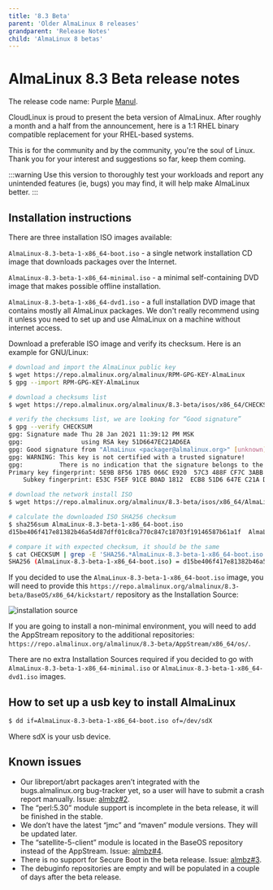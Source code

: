 ```yaml
---
title: '8.3 Beta'
parent: 'Older AlmaLinux 8 releases'
grandparent: 'Release Notes'
child: 'AlmaLinux 8 betas'
---
```


<Breadcrumbs />

# AlmaLinux 8.3 Beta release notes

The release code name: Purple [Manul](https://en.wikipedia.org/wiki/Pallas%27s_cat).

CloudLinux is proud to present the beta version of AlmaLinux. After roughly a month and a half from the announcement, here is a 1:1 RHEL binary compatible replacement for your RHEL-based systems. 

This is for the community and by the community, you're the soul of Linux. Thank you for your interest and suggestions so far, keep them coming.

:::warning
Use this version to thoroughly test your workloads and report any unintended features (ie, bugs) you may find, it will help make AlmaLinux better.
:::

## Installation instructions

There are three installation ISO images available:

`AlmaLinux-8.3-beta-1-x86_64-boot.iso` - a single network installation CD image that downloads packages over the Internet.

`AlmaLinux-8.3-beta-1-x86_64-minimal.iso` - a minimal self-containing DVD image that makes possible offline installation.

`AlmaLinux-8.3-beta-1-x86_64-dvd1.iso` - a full installation DVD image that contains mostly all AlmaLinux packages. We don't really recommend using it unless you need to set up and use AlmaLinux on a machine without internet access.

Download a preferable ISO image and verify its checksum. Here is an example for GNU/Linux:

 ```bash
# download and import the AlmaLinux public key
$ wget https://repo.almalinux.org/almalinux/RPM-GPG-KEY-AlmaLinux
$ gpg --import RPM-GPG-KEY-AlmaLinux

# download a checksums list
$ wget https://repo.almalinux.org/almalinux/8.3-beta/isos/x86_64/CHECKSUM

# verify the checksums list, we are looking for “Good signature”
$ gpg --verify CHECKSUM 
gpg: Signature made Thu 28 Jan 2021 11:39:12 PM MSK
gpg:                using RSA key 51D6647EC21AD6EA
gpg: Good signature from "AlmaLinux <packager@almalinux.org>" [unknown]
gpg: WARNING: This key is not certified with a trusted signature!
gpg:          There is no indication that the signature belongs to the owner.
Primary key fingerprint: 5E9B 8F56 17B5 066C E920  57C3 488F CF7C 3ABB 34F8
     Subkey fingerprint: E53C F5EF 91CE B0AD 1812  ECB8 51D6 647E C21A D6EA

# download the network install ISO
$ wget https://repo.almalinux.org/almalinux/8.3-beta/isos/x86_64/AlmaLinux-8.3-beta-1-x86_64-boot.iso

# calculate the downloaded ISO SHA256 checksum
$ sha256sum AlmaLinux-8.3-beta-1-x86_64-boot.iso 
d15be406f417e81382b46a54d87dff01c8ca770c847c18703f19146587b61a1f  AlmaLinux-8.3-beta-1-x86_64-boot.iso

# compare it with expected checksum, it should be the same
$ cat CHECKSUM | grep -E 'SHA256.*AlmaLinux-8.3-beta-1-x86_64-boot.iso'
SHA256 (AlmaLinux-8.3-beta-1-x86_64-boot.iso) = d15be406f417e81382b46a54d87dff01c8ca770c847c18703f19146587b61a1f
 ```

If you decided to use the `AlmaLinux-8.3-beta-1-x86_64-boot.iso` image, you
will need to provide this `https://repo.almalinux.org/almalinux/8.3-beta/BaseOS/x86_64/kickstart/`
repository as the Installation Source:

![installation source](./almalinux-install-source.png)

If you are going to install a non-minimal environment, you will need to add
the AppStream repository to the additional repositories:
`https://repo.almalinux.org/almalinux/8.3-beta/AppStream/x86_64/os/`.

There are no extra Installation Sources required if you decided to go with
`AlmaLinux-8.3-beta-1-x86_64-minimal.iso` or
`AlmaLinux-8.3-beta-1-x86_64-dvd1.iso` images.


## How to set up a usb key to install AlmaLinux

```bash
$ dd if=AlmaLinux-8.3-beta-1-x86_64-boot.iso of=/dev/sdX
```

Where sdX is your usb device.


## Known issues

* Our libreport/abrt packages aren’t integrated with the bugs.almalinux.org
  bug-tracker yet, so a user will have to submit a crash report manually.
  Issue: [almbz#2](https://bugs.almalinux.org/view.php?id=2).
* The “perl:5.30” module support is incomplete in the beta release, it will
  be finished in the stable.
* We don’t have the latest “jmc” and “maven” module versions. They will be
  updated later.
* The “satellite-5-client” module is located in the BaseOS repository instead
  of the AppStream. Issue: [almbz#4](https://bugs.almalinux.org/view.php?id=4).
* There is no support for Secure Boot in the beta release. Issue:
  [almbz#3](https://bugs.almalinux.org/view.php?id=3).
* The debuginfo repositories are empty and will be populated in a couple of
  days after the beta release.

